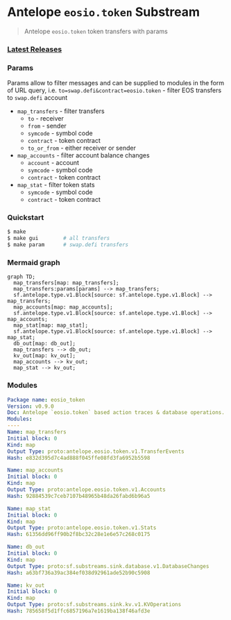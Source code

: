 # Antelope `eosio.token` Substream

> Antelope `eosio.token` token transfers with params

### [Latest Releases](https://github.com/pinax-network/substreams/releases)


### Params
Params allow to filter messages and can be supplied to modules in the form of URL query, i.e. `to=swap.defi&contract=eosio.token` - filter EOS transfers to `swap.defi` account
- `map_transfers` - filter transfers
  - `to` - receiver
  - `from` - sender
  - `symcode` - symbol code
  - `contract` - token contract
  - `to_or_from` - either receiver or sender
- `map_accounts` - filter account balance changes
  - `account` - account
  - `symcode` - symbol code
  - `contract` - token contract
- `map_stat` - filter token stats
  - `symcode` - symbol code
  - `contract` - token contract

### Quickstart

```bash
$ make
$ make gui        # all transfers
$ make param      # swap.defi transfers
```

### Mermaid graph

```mermaid
graph TD;
  map_transfers[map: map_transfers];
  map_transfers:params[params] --> map_transfers;
  sf.antelope.type.v1.Block[source: sf.antelope.type.v1.Block] --> map_transfers;
  map_accounts[map: map_accounts];
  sf.antelope.type.v1.Block[source: sf.antelope.type.v1.Block] --> map_accounts;
  map_stat[map: map_stat];
  sf.antelope.type.v1.Block[source: sf.antelope.type.v1.Block] --> map_stat;
  db_out[map: db_out];
  map_transfers --> db_out;
  kv_out[map: kv_out];
  map_accounts --> kv_out;
  map_stat --> kv_out;
```

### Modules

```yaml
Package name: eosio_token
Version: v0.9.0
Doc: Antelope `eosio.token` based action traces & database operations.
Modules:
----
Name: map_transfers
Initial block: 0
Kind: map
Output Type: proto:antelope.eosio.token.v1.TransferEvents
Hash: e832d395d7c4ad888f045ffe08fd3fa6952b5598

Name: map_accounts
Initial block: 0
Kind: map
Output Type: proto:antelope.eosio.token.v1.Accounts
Hash: 92884539c7ceb7107b48965b48da26fabd6b96a5

Name: map_stat
Initial block: 0
Kind: map
Output Type: proto:antelope.eosio.token.v1.Stats
Hash: 61356dd96ff90b2f8bc32c28e1e6e57c268c0175

Name: db_out
Initial block: 0
Kind: map
Output Type: proto:sf.substreams.sink.database.v1.DatabaseChanges
Hash: a63bf736a39ac384ef038d92961ade52b90c5908

Name: kv_out
Initial block: 0
Kind: map
Output Type: proto:sf.substreams.sink.kv.v1.KVOperations
Hash: 785658f5d1ffc6857196a7e1619ba138f46afd3e
```